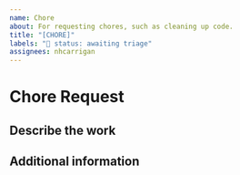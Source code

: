 ```yaml
---
name: Chore
about: For requesting chores, such as cleaning up code.
title: "[CHORE]"
labels: "🚦 status: awaiting triage"
assignees: nhcarrigan
---
```


# Chore Request

## Describe the work

<!--A clear and concise description of what work should be done.-->

## Additional information

<!--Add any other context about the problem here.-->